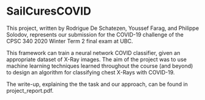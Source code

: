 # SailCuresCOVID

This project, written by Rodrigue De Schatezen, Youssef Farag, and Philippe Solodov, represents our submission for the COVID-19 challenge of the CPSC 340 2020 Winter Term 2 final exam at UBC. 

This framework can train a neural network COVID classifier, given an appropriate dataset of X-Ray images. The aim of the project was to use machine learning techniques learned throughout the course (and beyond) to design an algorithm for classifying chest X-Rays with COVID-19. 

The write-up, explaining the the task and our approach, can be found in project_report.pdf.

